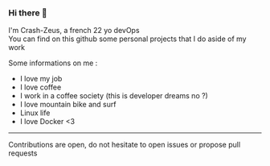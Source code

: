 ### Hi there 👋

I'm Crash-Zeus, a french 22 yo devOps <br/>
You can find on this github some personal projects that I do aside of my work <br/>

Some informations on me :
- I love my job
- I love coffee
- I work in a coffee society (this is developer dreams no ?)
- I love mountain bike and surf
- Linux life
- I love Docker <3

---

Contributions are open, do not hesitate to open issues or propose pull requests

<!--
**Crash-Zeus/Crash-Zeus** is a ✨ _special_ ✨ repository because its `README.md` (this file) appears on your GitHub profile.

Here are some ideas to get you started:

- 🔭 I’m currently working on ...
- 🌱 I’m currently learning ...
- 👯 I’m looking to collaborate on ...
- 🤔 I’m looking for help with ...
- 💬 Ask me about ...
- 📫 How to reach me: ...
- 😄 Pronouns: ...
- ⚡ Fun fact: ...
-->
